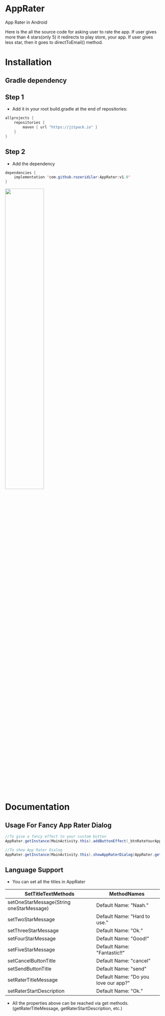 # AppRater
App Rater in Android

Here is the all the source code for asking user to rate the app. If user gives more than 4 stars(only 5) it redirects to play store, your app. If user gives less star, then it goes to directToEmail() method.

# Installation

## Gradle dependency

## Step 1
- Add it in your root build.gradle at the end of repositories:

```java
allprojects {
	repositories {
		maven { url "https://jitpack.io" }
	}
}
```

## Step 2
- Add the dependency

```java
dependencies {
    implementation 'com.github.rozeridilar:AppRater:v1.0'
}
```

<img src="https://user-images.githubusercontent.com/7174879/50829895-0b0d1500-1357-11e9-8dff-507f992937a7.gif" width="50%" height="50%">

# Documentation
## Usage For Fancy App Rater Dialog
```java
//To give a fancy effect to your custom button
AppRater.getInstance(MainActivity.this).addButtonEffect(_btnRateYourApp);

//To show App Rater Dialog
AppRater.getInstance(MainActivity.this).showAppRaterDialog(AppRater.getInstance(MainActivity.this).getRaterTitleMessage(), "someAppId");
```
## Language Support
- You can set all the titles in AppRater

| SetTitleTextMethods  | MethodNames |
| ------------- | ------------- |
| setOneStarMessage(String oneStarMessage)  | Default Name: "Naah."  |
| setTwoStarMessage  | Default Name: "Hard to use."  |
| setThreeStarMessage  | Default Name: "Ok."  |
| setFourStarMessage  | Default Name: "Good!" |
| setFiveStarMessage  | Default Name: "Fantastic!!"  |
| setCancelButtonTitle  | Default Name: "cancel"  |
| setSendButtonTitle  | Default Name: "send"  |
| setRaterTitleMessage  | Default Name: "Do you love our app?" |
| setRaterStartDescription  | Default Name: "Ok."  |

- All the properties above can be reached via get methods.(getRaterTitleMessage, getRaterStartDescription, etc.)
